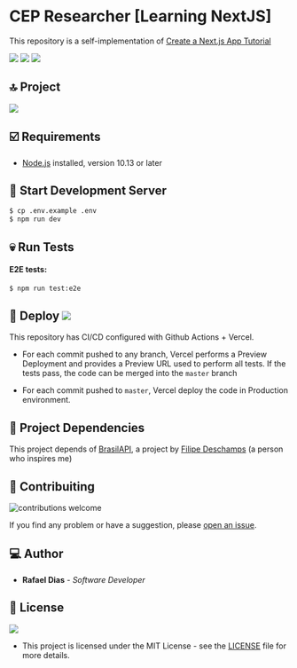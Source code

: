 # CEP Researcher [Learning NextJS]
This repository is a self-implementation of [Create a Next.js App Tutorial][1]

![][6] ![][8] ![][10]

## :top: Project
![][2]

## :ballot_box_with_check: Requirements
* [Node.js][13] installed, version 10.13 or later

## :construction: Start Development Server
```sh
$ cp .env.example .env
$ npm run dev
```

## :skull: Run Tests
#### E2E tests:
```sh
$ npm run test:e2e
```

## :rocket: Deploy ![][7]
This repository has CI/CD configured with Github Actions + Vercel.

- For each commit pushed to any branch, Vercel performs a Preview Deployment and provides a Preview URL used to perform all tests. If the tests pass, the code can be merged into the `master` branch

- For each commit pushed to `master`, Vercel deploy the code in Production environment.

## :newspaper: Project Dependencies
This project depends of [BrasilAPI][3], a project by [Filipe Deschamps][11] (a person who inspires me)

## :wrench: Contribuiting
![contributions welcome][12]

If you find any problem or have a suggestion, please [open an issue][4].

## :computer: Author
* **Rafael Dias** - *Software Developer*

## :pencil: License
![][9]
- This project is licensed under the MIT License - see the [LICENSE][5] file for more details.

<!-- LINKS -->
[1]:https://nextjs.org/learn/basics/create-nextjs-app
[2]:docs/cep-researcher.png
[3]:https://github.com/filipedeschamps/BrasilAPI
[4]:https://github.com/rafaeldias98/learn-nextjs-cep-researcher/issues/new
[5]:LICENSE
[6]:https://badgen.net/github/commits/rafaeldias98/learn-nextjs-cep-researcher
[7]:https://badgen.net/badge/icon/Vercel/black?icon=zeit&label
[8]:https://img.shields.io/github/contributors/rafaeldias98/learn-nextjs-cep-researcher
[9]:https://badgen.net/badge/license/MIT/black
[10]:https://badgen.net/github/status/rafaeldias98/learn-nextjs-cep-researcher
[11]:https://www.youtube.com/channel/UCU5JicSrEM5A63jkJ2QvGYw
[12]:https://img.shields.io/badge/contributions-welcome-brightgreen.svg?style=flat
[13]:https://nodejs.org/

